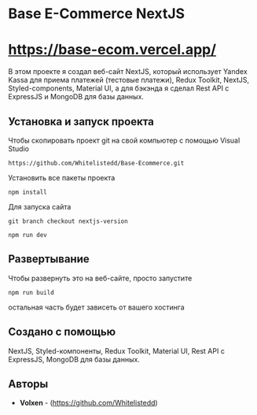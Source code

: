 # Base E-Commerce NextJS

# https://base-ecom.vercel.app/

В этом проекте я создал веб-сайт NextJS, который использует
Yandex Kassa для приема платежей (тестовые платежи), Redux Toolkit,
NextJS, Styled-components, Material UI,
а для бэкэнда я сделал Rest API с ExpressJS и MongoDB для базы данных.

## Установка и запуск проекта

Чтобы скопировать проект git на свой компьютер с помощью Visual Studio

```
https://github.com/Whitelistedd/Base-Ecommerce.git
```

Установить все пакеты проекта

```
npm install
```

Для запуска сайта

```
git branch checkout nextjs-version
```

```
npm run dev
```

## Развертывание

Чтобы развернуть это на веб-сайте, просто запустите

```
npm run build
```

остальная часть будет зависеть от вашего хостинга

## Создано с помощью

NextJS,
Styled-компоненты,
Redux Toolkit,
Material UI,
Rest API с ExpressJS,
MongoDB для базы данных.

## Авторы

- **Volxen** - (https://github.com/Whitelistedd)
